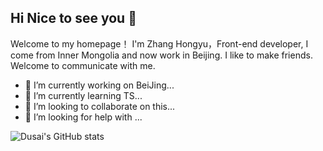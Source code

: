 ## Hi Nice to see you 👋

Welcome to my homepage！
I'm Zhang Hongyu，Front-end developer, I come from Inner Mongolia and now work in Beijing. I like to make friends. Welcome to communicate with me.

- 🔭 I’m currently working on BeiJing...
- 🌱 I’m currently learning TS...
- 👯 I’m looking to collaborate on this...
- 🤔 I’m looking for help with ...
<!-- - 💬 Ask me about ...
- 📫 How to reach me: ...
- 😄 Pronouns: ...
- ⚡ Fun fact: ... -->

![Dusai's GitHub stats](https://github-readme-stats.vercel.app/api?username=ChinaJiu&show_icons=true&theme=radical)